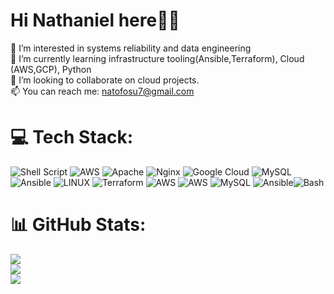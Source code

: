 # Hi Nathaniel here👋🏾
🔭 I’m interested in systems reliability and data engineering<br>🌱 I’m currently learning infrastructure tooling(Ansible,Terraform), Cloud (AWS,GCP), Python<br>👯 I’m looking to collaborate on cloud projects.<br>📫 You can reach me: natofosu7@gmail.com


# 💻 Tech Stack:
![Shell Script](https://img.shields.io/badge/shell_script-%23121011.svg?style=for-the-badge&logo=gnu-bash&logoColor=white) ![AWS](https://img.shields.io/badge/AWS-%23FF9900.svg?style=for-the-badge&logo=amazon-aws&logoColor=white) ![Apache](https://img.shields.io/badge/apache-%23D42029.svg?style=for-the-badge&logo=apache&logoColor=white) ![Nginx](https://img.shields.io/badge/nginx-%23009639.svg?style=for-the-badge&logo=nginx&logoColor=white) ![Google Cloud](https://img.shields.io/badge/Google%20Cloud-%234285F4.svg?style=for-the-badge&logo=google-cloud&logoColor=white) ![MySQL](https://img.shields.io/badge/mysql-%2300f.svg?style=for-the-badge&logo=mysql&logoColor=white) ![Ansible](https://img.shields.io/badge/ansible-%231A1918.svg?style=for-the-badge&logo=ansible&logoColor=white) ![LINUX](https://img.shields.io/badge/Linux-FCC624?style=for-the-badge&logo=linux&logoColor=black) ![Terraform](https://img.shields.io/badge/terraform-%235835CC.svg?style=for-the-badge&logo=terraform&logoColor=white) ![AWS](https://img.shields.io/badge/AWS-%23FF9900.svg?style=for-the-badge&logo=amazon-aws&logoColor=white) ![AWS](https://img.shields.io/badge/AWS-%23FF9900.svg?style=for-the-badge&logo=amazon-aws&logoColor=white) ![MySQL](https://img.shields.io/badge/mysql-%2300f.svg?style=for-the-badge&logo=mysql&logoColor=white) ![Ansible](https://img.shields.io/badge/ansible-%231A1918.svg?style=for-the-badge&logo=ansible&logoColor=white)![Bash](https://www.vectorlogo.zone/logos/gnu_bash/gnu_bash-icon.svg?style=for-the-badge&logo=bash&logoColor=white)
# 📊 GitHub Stats:
![](https://github-readme-stats.vercel.app/api?username=KwabenaFosu&theme=dark&hide_border=true&include_all_commits=true&count_private=false)<br/>
![](https://github-readme-streak-stats.herokuapp.com/?user=KwabenaFosu&theme=dark&hide_border=true)<br/>
![](https://github-readme-stats.vercel.app/api/top-langs/?username=KwabenaFosu&theme=dark&hide_border=true&include_all_commits=true&count_private=false&layout=compact)

<!-- Proudly created with GPRM ( https://gprm.itsvg.in ) -->






